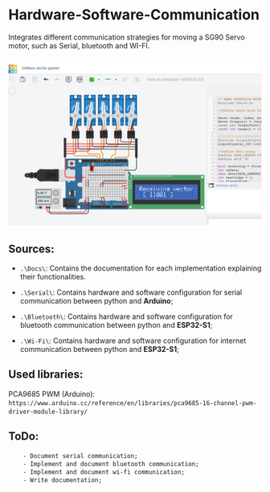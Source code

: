 # Hardware-Software-Communication

Integrates different communication strategies for moving a SG90 Servo motor, such as Serial, bluetooth and WI-FI.

![example](Media/inmoovservos.PNG)
---

## Sources:

- `.\Docs\`: Contains the documentation for each implementation explaining their functionalities.

- `.\Serial\`: Contains hardware and software configuration for serial communication between python and **Arduino**;

- `.\Bluetooth\`: Contains hardware and software configuration for bluetooth communication between python and **ESP32-S1**;

- `.\Wi-Fi\`: Contains hardware and software configuration for internet communication between python and **ESP32-S1**;

## Used libraries:

PCA9685 PWM (Arduino): `https://www.arduino.cc/reference/en/libraries/pca9685-16-channel-pwm-driver-module-library/`

## ToDo:

```
    - Document serial communication;
    - Implement and document bluetooth communication;
    - Implement and document wi-fi communication;
    - Write documentation;
```